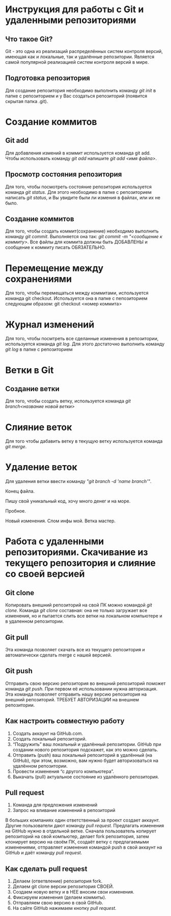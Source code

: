 # Инструкция для работы с Git и удаленными репозиториями

Что такое Git?
---
Git - это одна из реализаций распределённых систем контроля версий, имеющая как и локальные, так и удалённые репозитории. Является самой популярной реализацией систем контроля версий в мире.

## Подготовка репозитория

Для создание репозитория необходимо выполнить команду *git init* в папке с репозиторием и у Вас создаться репозиторий (появится скрытая папка .git).

# Создание коммитов
## Git add

Для добавления измений в коммит используется команда git add. Чтобы использовать команду _git add_ напишите _git add <имя файла>_.

## Просмотр состояния репозитория

Для того, чтобы посмотреть состояние репозитория используется команда _git status_. Для этого необходимо в папке с репозиторием написать _git status_, и Вы увидите были ли измения в файлах, или их не было.

## Создание коммитов

Для того, чтобы создать коммит(сохранение) необходимо выполнить команду _git commit_. Выполняется она так: _git commit -m "<сообщение к коммиту>_. Все файлы для
коммита должны быть ДОБАВЛЕНЫ и сообщение к коммиту писать ОБЯЗАТЕЛЬНО.

# Перемещение между сохранениями

Для того, чтобы перемещаться между коммитами, используется команда git checkout.
Используется она в папке с пепозиторием следующим образом: git checkout <номер коммита>

# Журнал изменений

Для того, чтобы посмтреть все сделанные изменения в репозитории, используется команда _git log_. Для этого достаточно выполнить команду _git log_ в папке с репозиторием

# Ветки в Git

## Создание ветки

Для того, чтобы создать ветку, используется команда _git branch<название новой ветки>_

# Слияние веток
Для того чтобы дабавить ветку в текущую ветку используется команда _git merge_.

# Удаление веток

Для удаления ветки ввести команду _"git branch -d 'name branch'"_.

Конец файла. 

Пишу свой уникальный код, хочу много денег и на море.

Пробное.

Новый изменения. Слом инфы мой. Ветка мастер.


# Работа с удаленными репозиториями. Скачивание из текущего  репозитория и слияние со своей версией

 ## Git clone

 Копировать внешний репозиторий на свой ПК можно командой _git clone._ 
 Команда _git clone_ составная: она не только загружает все изменения, но и пытается слить все ветки на локальном компьютере и в удаленном репозитории.

 ## Git pull

 Эта команда позволяет скачать все из текущего репозитория и автоматически сделать merge с нашей версией.

 ## Git push

Отправить свою версию репозитория во внешний репозиторий поможет команда _git push._ При первом её использовании нужна авторизация.
Эта команда позволяет отправить нашу версию репозитория на внешний репозиторий. ТРЕБУЕТ АВТОРИЗАЦИИ на внешнем репозитории.

## Как настроить совместную работу

1. Создать аккаунт на GitHub.com.
2. Создать локальный репозиторий.
3. “Подружить” ваш локальный и удалённый репозитории. GitHub при создании нового репозитория подскажет, как это можно сделать.
4. Отправить (push) ваш локальный репозиторий в удалённый (на GitHub), при этом, возможно, вам нужно будет авторизоваться на удалённом репозитории.
5. Провести изменения “с другого компьютера”.
6. Выкачать (pull) актуальное состояние из удалённого репозитория.

## Pull request

1. Команда для предложения изменений 
2. Запрос на вливание изменений в репозиторий

В больших компаниях один ответственный за проект создает аккаунт. Другие пользователи дают
команду _pull request._ Предлагать изменения на GitHub нужно в отдельной ветке. Сначала 
пользователь копирует репозиторий на свой компьютер, делает fork репозитория, затем 
клонирует версию на своём ПК, создаёт ветку с предлагаемыми изменениями, отправляет 
изменения командой push в свой аккаунт на GitHub и даёт команду _pull request._ 

## Как сделать pull request
1. Делаем (ответвление) репозитория fork.
2. Делаем git clone версии репозитория СВОЕЙ.
3. Создаем новую ветку и в НЕЕ вносим свои изменения.
4. Фиксируем изменения (делаем коммиты).
5. Отправляем свою версию в свой GitHub.
6. На сайте GitHub нажимаем кнопку _pull request._